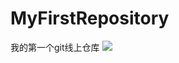 # MyFirstRepository
我的第一个git线上仓库
![](https://qgt-style.oss-cn-hangzhou.aliyuncs.com/newcoursep4/g1/g1-2-2/tenor.gif)

